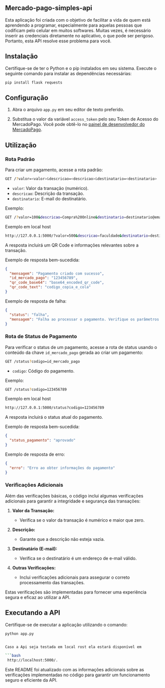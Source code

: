 ## Mercado-pago-simples-api

Esta aplicação foi criada com o objetivo de facilitar a vida de quem está aprendendo a programar, especialmente para aquelas pessoas que codificam pelo celular em muitos softwares. Muitas vezes, é necessário inserir as credenciais diretamente no aplicativo, o que pode ser perigoso. Portanto, esta API resolve esse problema para você.

## Instalação

Certifique-se de ter o Python e o pip instalados em seu sistema. Execute o seguinte comando para instalar as dependências necessárias:

```bash
pip install flask requests
```

## Configuração

1. Abra o arquivo `app.py` em seu editor de texto preferido.

2. Substitua o valor da variável `access_token` pelo seu Token de Acesso do MercadoPago. Você pode obtê-lo no [painel de desenvolvedor do MercadoPago](https://www.mercadopago.com/developers/pt-br/my-account/).

## Utilização

### Rota Padrão

Para criar um pagamento, acesse a rota padrão:

```bash
GET /?valor=<valor>&descricao=<descricao>&destinatario=<destinatario>
```

- `valor`: Valor da transação (numérico).
- `descricao`: Descrição da transação.
- `destinatario`: E-mail do destinatário.

Exemplo:

```bash
GET /?valor=100&descricao=Compra%20Online&destinatario=destinatario@email.com
```

Exemplo em local host

```bash
http://127.0.0.1:5000/?valor=500&descricao=faculdade&destinatario=destinatario@gmail.com
```

A resposta incluirá um QR Code e informações relevantes sobre a transação.

Exemplo de resposta bem-sucedida:

```json
{
  "mensagem": "Pagamento criado com sucesso",
  "id_mercado_pago": "123456789",
  "qr_code_base64": "base64_encoded_qr_code",
  "qr_code_text": "codigo_copia_e_cola"
}
```

Exemplo de resposta de falha:

```json
{
  "status": "falha",
  "mensagem": "Falha ao processar o pagamento. Verifique os parâmetros fornecidos."
}
```

### Rota de Status de Pagamento

Para verificar o status de um pagamento, acesse a rota de status usando o conteúdo da chave `id_mercado_pago` gerada ao criar um pagamento:

```bash
GET /status?codigo=id_mercado_pago
```

- `codigo`: Código do pagamento.

Exemplo:

```bash
GET /status?codigo=123456789
```
Exemplo em local host

```bash
http://127.0.0.1:5000/status?codigo=123456789
```

A resposta incluirá o status atual do pagamento.

Exemplo de resposta bem-sucedida:

```json
{
  "status_pagamento": "aprovado"
}
```

Exemplo de resposta de erro:

```json
{
  "erro": "Erro ao obter informações do pagamento"
}
```

### Verificações Adicionais

Além das verificações básicas, o código inclui algumas verificações adicionais para garantir a integridade e segurança das transações:

1. **Valor da Transação:**
   - Verifica se o valor da transação é numérico e maior que zero.

2. **Descrição:**
   - Garante que a descrição não esteja vazia.

3. **Destinatário (E-mail):**
   - Verifica se o destinatário é um endereço de e-mail válido.

4. **Outras Verificações:**
   - Inclui verificações adicionais para assegurar o correto processamento das transações.

Estas verificações são implementadas para fornecer uma experiência segura e eficaz ao utilizar a API.

## Executando a API

Certifique-se de executar a aplicação utilizando o comando:

```bash
python app.py
```
```bash

Caso a Api seja testada em local rost ela estará disponível em 

```bash
 http://localhost:5000/.
``` 

Este README foi atualizado com as informações adicionais sobre as verificações implementadas no código para garantir um funcionamento seguro e eficiente da API.
